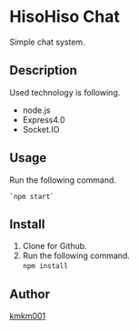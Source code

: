 # HisoHiso Chat

Simple chat system.


## Description

Used technology is following.

* node.js
* Express4.0
* Socket.IO


## Usage

Run the following command.

    `npm start`


## Install

1. Clone for Github.
2. Run the following command.  <br>
    `npm install`


## Author

[kmkm001](https://github.com/kmkm001)

